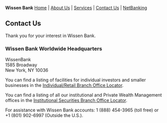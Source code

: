 **Wissen Bank** [Home](https://vishmaster17.github.io/WissenBank) | [About Us](https://vishmaster17.github.io/WissenBank/aboutus) | [Services](https://vishmaster17.github.io/WissenBank/services) | [Contact Us](https://vishmaster17.github.io/WissenBank/contact) | [NetBanking](https://vishmaster17.github.io/WissenBank/login.html)

## Contact Us

Thank you for your interest in Wissen Bank.

### Wissen Bank Worldwide Headquarters

WissenBank
<br>
1585 Broadway 
<br>
New York, NY 10036

You can find a listing of facilities for individual investors and smaller businesses in the [Individual/Retail Branch Office Locator](https://vishmaster17.github.io/WissenBank/contact).

You can find a listing of all our institutional and Private Wealth Management offices in the [Institutional Securities Branch Office Locator](https://vishmaster17.github.io/WissenBank/contact).

For assistance with Wissen Bank accounts: 1 (888) 454-3965 (toll free) or +1 (801) 902-6997 (Outside the U.S.).
